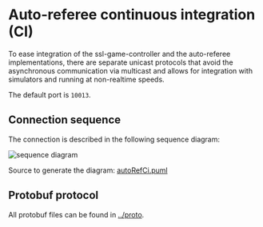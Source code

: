 # Auto-referee continuous integration (CI)

To ease integration of the ssl-game-controller and the auto-referee implementations, there are separate unicast protocols that avoid the asynchronous communication via multicast and allows for integration with simulators and running at non-realtime speeds.

The default port is `10013`.

## Connection sequence

The connection is described in the following sequence diagram:

![sequence diagram](https://www.websequencediagrams.com/cgi-bin/cdraw?lz=bG9vcAoKU2ltdWxhdG9yIC0-IAADCjogcwATBmUgc3RlcAAZDkF1dG9SZWYgOgACCENpSW5wdXQgeyBTU0xfV3JhcHBlclBha2V0LCBSZWZlcmVlTXNnIH0KCm9wdAoANwgtPiBHQwA7ClRvQ29udHJvbGxlciB7IEdhbWVFdmVudCB9CkdDAGkOAB8KVG8AgQUIeyBSZXBseSB9CmVuZAoAWQwAgUoMAIEoCU91dACBLAZUcmFja2VyAIEsCWNrZXQgfQCCCg4AgSIFAIFbCgAcFwCBIAYAgjgMAFwLAIF5DmVuZAo&s=default)

Source to generate the diagram: [autoRefCi.puml](autoRefCi.puml)

## Protobuf protocol

All protobuf files can be found in [../proto](../proto).
